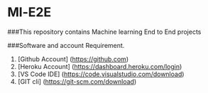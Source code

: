# Ml-E2E
###This repository contains Machine learning End to End projects


###Software and account Requirement.
1. [Github Account] (https://github.com)
2. [Heroku Account] (https://dashboard.heroku.com/login)
3. [VS Code IDE] (https://code.visualstudio.com/download)
4. [GIT cli]  (https://git-scm.com/download)
